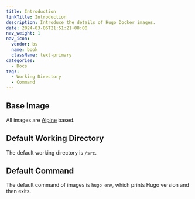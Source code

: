 ```yaml
---
title: Introduction
linkTitle: Introduction
description: Introduce the details of Hugo Docker images.
date: 2024-03-06T21:51:21+08:00
nav_weight: 1
nav_icon:
  vendor: bs
  name: book
  className: text-primary
categories:
  - Docs
tags:
  - Working Directory
  - Command
---
```


## Base Image

All images are [Alpine](https://hub.docker.com/_/alpine) based.

## Default Working Directory

The default working directory is `/src`.

## Default Command

The default command of images is `hugo env`, which prints Hugo version and then exits.
